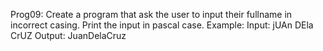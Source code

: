 Prog09: Create a program that ask the user to input their fullname in incorrect casing. Print the input in pascal case.
Example:
Input: jUAn DEla CrUZ
Output: JuanDelaCruz

